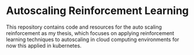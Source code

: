 # Autoscaling Reinforcement Learning

This repository contains code and resources for the auto scaling reinforcement as my thesis, which focuses on applying reinforcement learning techniques to autoscaling in cloud computing environments for now this applied in kubernetes.
